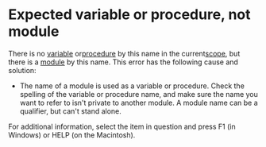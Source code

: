 
# Expected variable or procedure, not module

There is no [variable](b8bdf64f-5920-1ae9-16d0-b26d09524a30.md) or[procedure](b8bdf64f-5920-1ae9-16d0-b26d09524a30.md) by this name in the current[scope](b8bdf64f-5920-1ae9-16d0-b26d09524a30.md), but there is a [module](b8bdf64f-5920-1ae9-16d0-b26d09524a30.md) by this name. This error has the following cause and solution:



- The name of a module is used as a variable or procedure. Check the spelling of the variable or procedure name, and make sure the name you want to refer to isn't private to another module. A module name can be a qualifier, but can't stand alone.
    

For additional information, select the item in question and press F1 (in Windows) or HELP (on the Macintosh).
